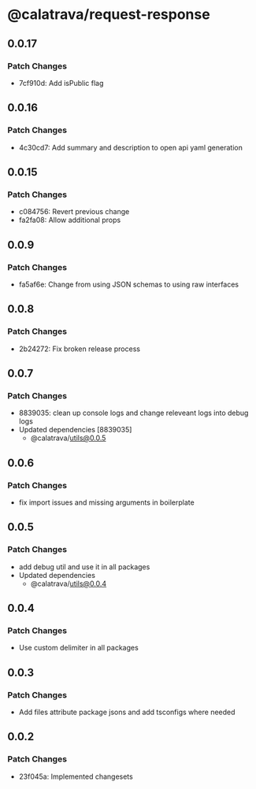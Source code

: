 # @calatrava/request-response

## 0.0.17

### Patch Changes

- 7cf910d: Add isPublic flag

## 0.0.16

### Patch Changes

- 4c30cd7: Add summary and description to open api yaml generation

## 0.0.15

### Patch Changes

- c084756: Revert previous change
- fa2fa08: Allow additional props

## 0.0.9

### Patch Changes

- fa5af6e: Change from using JSON schemas to using raw interfaces

## 0.0.8

### Patch Changes

- 2b24272: Fix broken release process

## 0.0.7

### Patch Changes

- 8839035: clean up console logs and change releveant logs into debug logs
- Updated dependencies [8839035]
  - @calatrava/utils@0.0.5

## 0.0.6

### Patch Changes

- fix import issues and missing arguments in boilerplate

## 0.0.5

### Patch Changes

- add debug util and use it in all packages
- Updated dependencies
  - @calatrava/utils@0.0.4

## 0.0.4

### Patch Changes

- Use custom delimiter in all packages

## 0.0.3

### Patch Changes

- Add files attribute package jsons and add tsconfigs where needed

## 0.0.2

### Patch Changes

- 23f045a: Implemented changesets
